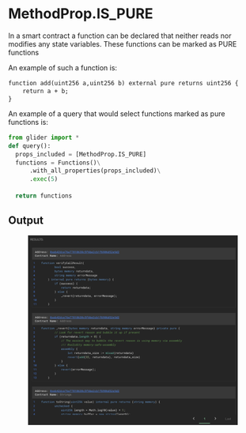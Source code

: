# MethodProp.IS\_PURE

In a smart contract a function can be declared that neither reads nor modifies any state variables. These functions can be marked as PURE functions

An example of such a function is:

```solidity
function add(uint256 a,uint256 b) external pure returns uint256 {
	return a + b;
}
```

An example of a query that would select functions marked as pure functions is:

```python
from glider import *
def query():
  props_included = [MethodProp.IS_PURE]
  functions = Functions()\
      .with_all_properties(props_included)\
      .exec(5)

  return functions
```

## Output

<figure><img src="../../../.gitbook/assets/image (8) (1).png" alt=""><figcaption></figcaption></figure>
